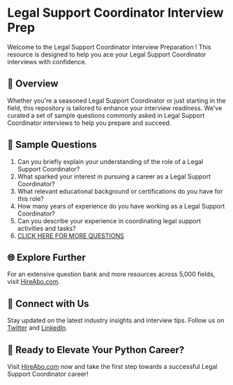 # Legal Support Coordinator Interview Prep

Welcome to the Legal Support Coordinator Interview Preparation ! This resource is designed to help you ace your Legal Support Coordinator interviews with confidence.

## 🚀 Overview

Whether you're a seasoned Legal Support Coordinator or just starting in the field, this repository is tailored to enhance your interview readiness. We've curated a set of sample questions commonly asked in Legal Support Coordinator interviews to help you prepare and succeed.

## 📝 Sample Questions

1. Can you briefly explain your understanding of the role of a Legal Support Coordinator?
2. What sparked your interest in pursuing a career as a Legal Support Coordinator?
3. What relevant educational background or certifications do you have for this role?
4. How many years of experience do you have working as a Legal Support Coordinator?
5. Can you describe your experience in coordinating legal support activities and tasks?
6. [CLICK HERE FOR MORE QUESTIONS](https://hireabo.com/job/9_2_45/Legal%20Support%20Coordinator)

## 🌐 Explore Further

For an extensive question bank and more resources across 5,000 fields, visit [HireAbo.com](https://www.hireabo.com).

## 📱 Connect with Us

Stay updated on the latest industry insights and interview tips. Follow us on [Twitter](https://twitter.com/hireabo) and [LinkedIn](https://www.linkedin.com/in/hire-abo-3609972a8/).

## 🚀 Ready to Elevate Your Python Career?

Visit [HireAbo.com](https://www.hireabo.com) now and take the first step towards a successful Legal Support Coordinator career!
